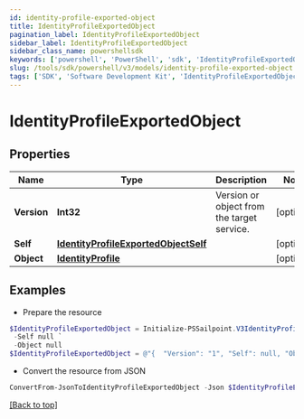 ```yaml
---
id: identity-profile-exported-object
title: IdentityProfileExportedObject
pagination_label: IdentityProfileExportedObject
sidebar_label: IdentityProfileExportedObject
sidebar_class_name: powershellsdk
keywords: ['powershell', 'PowerShell', 'sdk', 'IdentityProfileExportedObject', 'IdentityProfileExportedObject'] 
slug: /tools/sdk/powershell/v3/models/identity-profile-exported-object
tags: ['SDK', 'Software Development Kit', 'IdentityProfileExportedObject', 'IdentityProfileExportedObject']
---
```



# IdentityProfileExportedObject

## Properties

Name | Type | Description | Notes
------------ | ------------- | ------------- | -------------
**Version** | **Int32** | Version or object from the target service. | [optional] 
**Self** | [**IdentityProfileExportedObjectSelf**](identity-profile-exported-object-self) |  | [optional] 
**Object** | [**IdentityProfile**](identity-profile) |  | [optional] 

## Examples

- Prepare the resource
```powershell
$IdentityProfileExportedObject = Initialize-PSSailpoint.V3IdentityProfileExportedObject  -Version 1 `
 -Self null `
 -Object null
$IdentityProfileExportedObject = @"{  "Version": "1", "Self": null, "Object": null }"@
```

- Convert the resource from JSON
```powershell
ConvertFrom-JsonToIdentityProfileExportedObject -Json $IdentityProfileExportedObject
```


[[Back to top]](#) 

